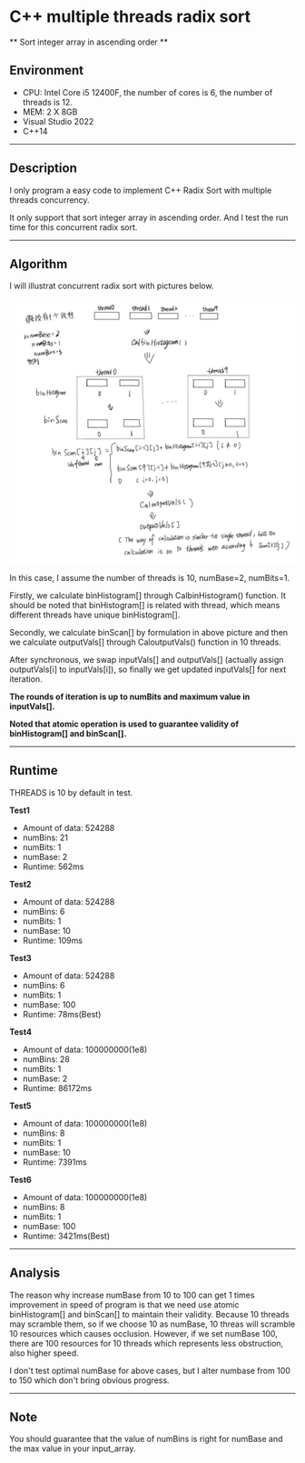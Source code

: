 # C++ multiple threads radix sort

** Sort integer array in ascending order **

## Environment

- CPU: Intel Core i5 12400F, the number of cores is 6, the number of threads is 12. 
- MEM: 2 X 8GB
- Visual Studio 2022
- C++14

---

## Description

I only program a easy code to implement C++ Radix Sort with multiple threads concurrency. 

It only support that sort 
integer array in ascending order. And I test the run time for this concurrent radix sort.

---

## Algorithm

I will illustrat concurrent radix sort with pictures below.

![process of concurrent radix sort](./algorithm.png)

In this case, I assume the number of threads is 10, numBase=2, numBits=1. 

Firstly, we calculate binHistogram[] through CalbinHistogram() function. It 
should be noted that binHistogram[] is related with thread, which means 
different threads have unique binHistogram[].

Secondly, we calculate binScan[] by formulation in above picture and then 
we calculate outputVals[] through CaloutputVals() function in 10 threads.

After synchronous, we swap inputVals[] and outputVals[] (actually assign 
outputVals[i] to inputVals[i]), so finally we get updated inputVals[] for 
next iteration.

**The rounds of iteration is up to numBits and maximum value in inputVals[].** 

**Noted that atomic operation is used to guarantee validity of binHistogram[] and binScan[].**

---

## Runtime
THREADS is 10 by default in test.

**Test1**
- Amount of data: 524288
- numBins: 21
- numBits: 1
- numBase: 2
- Runtime: 562ms

**Test2**
- Amount of data: 524288
- numBins: 6
- numBits: 1
- numBase: 10
- Runtime: 109ms

**Test3**
- Amount of data: 524288
- numBins: 6
- numBits: 1
- numBase: 100
- Runtime: 78ms(Best)

**Test4**
- Amount of data: 100000000(1e8)
- numBins: 28
- numBits: 1
- numBase: 2
- Runtime: 86172ms

**Test5**
- Amount of data: 100000000(1e8)
- numBins: 8
- numBits: 1
- numBase: 10
- Runtime: 7391ms

**Test6**
- Amount of data: 100000000(1e8)
- numBins: 8
- numBits: 1
- numBase: 100
- Runtime: 3421ms(Best)

---

## Analysis
The reason why increase numBase from 10 to 100 can get 1 times improvement in
speed of program is that we need use atomic binHistogram[] and binScan[] to 
maintain their validity. Because 10 threads may scramble them, so if we choose
10 as numBase, 10 threas will scramble 10 resources which causes occlusion. 
However, if we set numBase 100, there are 100 resources for 10 threads which 
represents less obstruction, also higher speed. 

I don't test optimal numBase for above cases, but I alter numbase from 100 
to 150 which don't bring obvious progress.

---

## Note
You should guarantee that the value of numBins is right for numBase and the max value in your input_array.